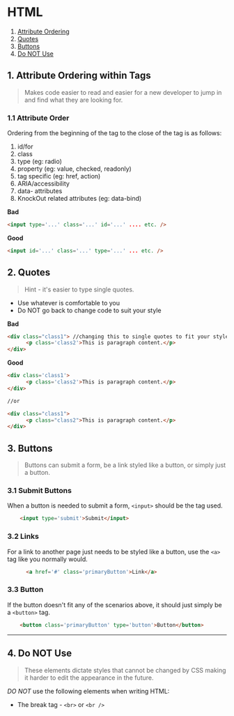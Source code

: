 # HTML

 1. [Attribute Ordering](#attribute-ordering-within-tags)
 1. [Quotes](#quotes)
 1. [Buttons](#buttons)
 1. [Do NOT Use](#do-not-use)

## 1. Attribute Ordering within Tags
 > Makes code easier to read and easier for a new developer to jump in and find what they are looking for.

  ### 1.1 Attribute Order
   Ordering from the beginning of the tag to the close of the tag is as follows:

  1. id/for
  1. class
  1. type (eg: radio)
  1. property (eg: value, checked, readonly)
  1. tag specific (eg: href, action)
  1. ARIA/accessibility
  1. data- attributes
  1. KnockOut related attributes (eg: data-bind)

**Bad**
 ```html
 <input type='...' class='...' id='...' .... etc. />
 ```

**Good**
 ```html
 <input id='...' class='...' type='...' ... etc. />
 ```


## 2. Quotes
  > Hint - it's easier to type single quotes.

+ Use whatever is comfortable to you
+ Do NOT go back to change code to suit your style

**Bad**
```html
<div class="class1"> //changing this to single quotes to fit your style
      <p class='class2'>This is paragraph content.</p>
</div>
```

**Good**
```html
<div class='class1'>
      <p class='class2'>This is paragraph content.</p>
</div>

//or

<div class="class1">
      <p class="class2">This is paragraph content.</p>
</div>
```


## 3. Buttons
  > Buttons can submit a form, be a link styled like a button, or simply just a button.

 ### 3.1 Submit Buttons

   When a button is needed to submit a form, ``<input>`` should be the tag used.

  ```html
      <input type='submit'>Submit</input>
  ```
 ### 3.2 Links
  For a link to another page just needs to be styled like a button, use the ``<a>`` tag like you normally would.

  ```html
        <a href='#' class='primaryButton'>Link</a>
  ```

 ### 3.3  Button

 If the button doesn't fit any of the scenarios above, it should just simply be a  ``<button>`` tag.

  ```html
      <button class='primaryButton' type='button'>Button</button>
  ```

---


## 4. Do NOT Use
  > These elements dictate styles that cannot be changed by CSS making it harder to edit the appearance in the future.

*DO NOT* use the following elements when writing HTML:

 + The break tag -  ``<br>`` or ``<br />``
